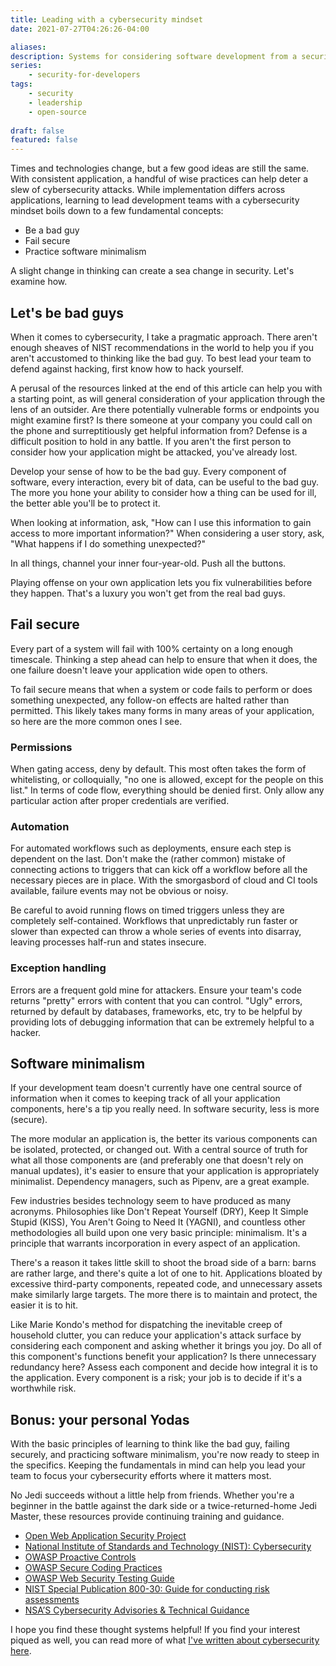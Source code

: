 ```yaml
---
title: Leading with a cybersecurity mindset
date: 2021-07-27T04:26:26-04:00

aliases:
description: Systems for considering software development from a security standpoint.
series:
    - security-for-developers
tags:
    - security
    - leadership
    - open-source
 
draft: false
featured: false
---
```


Times and technologies change, but a few good ideas are still the same. With consistent application, a handful of wise practices can help deter a slew of cybersecurity attacks. While implementation differs across applications, learning to lead development teams with a cybersecurity mindset boils down to a few fundamental concepts:

- Be a bad guy
- Fail secure
- Practice software minimalism

A slight change in thinking can create a sea change in security. Let's examine how.

## Let's be bad guys

When it comes to cybersecurity, I take a pragmatic approach. There aren't enough sheaves of NIST recommendations in the world to help you if you aren't accustomed to thinking like the bad guy. To best lead your team to defend against hacking, first know how to hack yourself.

A perusal of the resources linked at the end of this article can help you with a starting point, as will general consideration of your application through the lens of an outsider. Are there potentially vulnerable forms or endpoints you might examine first? Is there someone at your company you could call on the phone and surreptitiously get helpful information from? Defense is a difficult position to hold in any battle. If you aren't the first person to consider how your application might be attacked, you've already lost.

Develop your sense of how to be the bad guy. Every component of software, every interaction, every bit of data, can be useful to the bad guy. The more you hone your ability to consider how a thing can be used for ill, the better able you'll be to protect it.

When looking at information, ask, "How can I use this information to gain access to more important information?" When considering a user story, ask, "What happens if I do something unexpected?"

In all things, channel your inner four-year-old. Push all the buttons.

Playing offense on your own application lets you fix vulnerabilities before they happen. That's a luxury you won't get from the real bad guys.

## Fail secure

Every part of a system will fail with 100% certainty on a long enough timescale. Thinking a step ahead can help to ensure that when it does, the one failure doesn't leave your application wide open to others.

To fail secure means that when a system or code fails to perform or does something unexpected, any follow-on effects are halted rather than permitted. This likely takes many forms in many areas of your application, so here are the more common ones I see.

### Permissions

When gating access, deny by default. This most often takes the form of whitelisting, or colloquially, "no one is allowed, except for the people on this list." In terms of code flow, everything should be denied first. Only allow any particular action after proper credentials are verified.

### Automation

For automated workflows such as deployments, ensure each step is dependent on the last. Don't make the (rather common) mistake of connecting actions to triggers that can kick off a workflow before all the necessary pieces are in place. With the smorgasbord of cloud and CI tools available, failure events may not be obvious or noisy.

Be careful to avoid running flows on timed triggers unless they are completely self-contained. Workflows that unpredictably run faster or slower than expected can throw a whole series of events into disarray, leaving processes half-run and states insecure.

### Exception handling

Errors are a frequent gold mine for attackers. Ensure your team's code returns "pretty" errors with content that you can control. "Ugly" errors, returned by default by databases, frameworks, etc, try to be helpful by providing lots of debugging information that can be extremely helpful to a hacker.

## Software minimalism

If your development team doesn't currently have one central source of information when it comes to keeping track of all your application components, here's a tip you really need. In software security, less is more (secure).

The more modular an application is, the better its various components can be isolated, protected, or changed out. With a central source of truth for what all those components are (and preferably one that doesn't rely on manual updates), it's easier to ensure that your application is appropriately minimalist. Dependency managers, such as Pipenv, are a great example.

Few industries besides technology seem to have produced as many acronyms. Philosophies like Don't Repeat Yourself (DRY), Keep It Simple Stupid (KISS), You Aren't Going to Need It (YAGNI), and countless other methodologies all build upon one very basic principle: minimalism. It's a principle that warrants incorporation in every aspect of an application.

There's a reason it takes little skill to shoot the broad side of a barn: barns are rather large, and there's quite a lot of one to hit. Applications bloated by excessive third-party components, repeated code, and unnecessary assets make similarly large targets. The more there is to maintain and protect, the easier it is to hit.

Like Marie Kondo's method for dispatching the inevitable creep of household clutter, you can reduce your application's attack surface by considering each component and asking whether it brings you joy. Do all of this component's functions benefit your application? Is there unnecessary redundancy here? Assess each component and decide how integral it is to the application. Every component is a risk; your job is to decide if it's a worthwhile risk.

## Bonus: your personal Yodas

With the basic principles of learning to think like the bad guy, failing securely, and practicing software minimalism, you're now ready to steep in the specifics. Keeping the fundamentals in mind can help you lead your team to focus your cybersecurity efforts where it matters most.

No Jedi succeeds without a little help from friends. Whether you're a beginner in the battle against the dark side or a twice-returned-home Jedi Master, these resources provide continuing training and guidance.

- [Open Web Application Security Project](https://owasp.org/www-project-web-security-testing-guide/)
- [National Institute of Standards and Technology (NIST): Cybersecurity](https://www.nist.gov/cybersecurity)
- [OWASP Proactive Controls](https://owasp.org/www-project-proactive-controls/)
- [OWASP Secure Coding Practices](https://owasp.org/www-project-secure-coding-practices-quick-reference-guide/)
- [OWASP Web Security Testing Guide](https://owasp.org/www-project-web-security-testing-guide/)
- [NIST Special Publication 800-30: Guide for conducting risk assessments](https://nvlpubs.nist.gov/nistpubs/Legacy/SP/nistspecialpublication800-30r1.pdf)
- [NSA’S Cybersecurity Advisories & Technical Guidance](https://www.nsa.gov/Press-Room/Cybersecurity-Advisories-Guidance/)

I hope you find these thought systems helpful! If you find your interest piqued as well, you can read more of what [I've written about cybersecurity here](/tags/cybersecurity).
